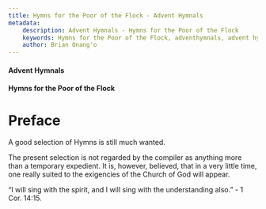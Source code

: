 ```yaml
---
title: Hymns for the Poor of the Flock - Advent Hymnals
metadata:
    description: Advent Hymnals - Hymns for the Poor of the Flock
    keywords: Hymns for the Poor of the Flock, adventhymnals, advent hymnals
    author: Brian Onang'o
---
```


#### Advent Hymnals
#### Hymns for the Poor of the Flock

# Preface
A good selection of Hymns is still much wanted.

The present selection is not regarded by the compiler as anything more than a temporary expedient. It is, however, believed, that in a very little time, one really suited to the exigencies of the Church of God will appear.


“I will sing with the spirit, and I will sing with the understanding also.” - 1 Cor. 14:15.